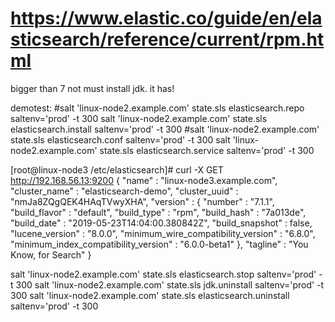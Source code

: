 # https://www.elastic.co/guide/en/elasticsearch/reference/current/rpm.html

bigger than 7 not must install jdk. it has!

demotest:
#salt 'linux-node2.example.com' state.sls elasticsearch.repo saltenv='prod' -t 300
salt 'linux-node2.example.com' state.sls elasticsearch.install saltenv='prod' -t 300
#salt 'linux-node2.example.com' state.sls elasticsearch.conf saltenv='prod' -t 300
salt 'linux-node2.example.com' state.sls elasticsearch.service saltenv='prod' -t 300

[root@linux-node3 /etc/elasticsearch]# curl -X GET http://192.168.56.13:9200
{
  "name" : "linux-node3.example.com",
  "cluster_name" : "elasticsearch-demo",
  "cluster_uuid" : "nmJa8ZQgQEK4HAqTVwyXHA",
  "version" : {
    "number" : "7.1.1",
    "build_flavor" : "default",
    "build_type" : "rpm",
    "build_hash" : "7a013de",
    "build_date" : "2019-05-23T14:04:00.380842Z",
    "build_snapshot" : false,
    "lucene_version" : "8.0.0",
    "minimum_wire_compatibility_version" : "6.8.0",
    "minimum_index_compatibility_version" : "6.0.0-beta1"
  },
  "tagline" : "You Know, for Search"
}

salt 'linux-node2.example.com' state.sls elasticsearch.stop saltenv='prod' -t 300
salt 'linux-node2.example.com' state.sls jdk.uninstall saltenv='prod' -t 300
salt 'linux-node2.example.com' state.sls elasticsearch.uninstall saltenv='prod' -t 300

